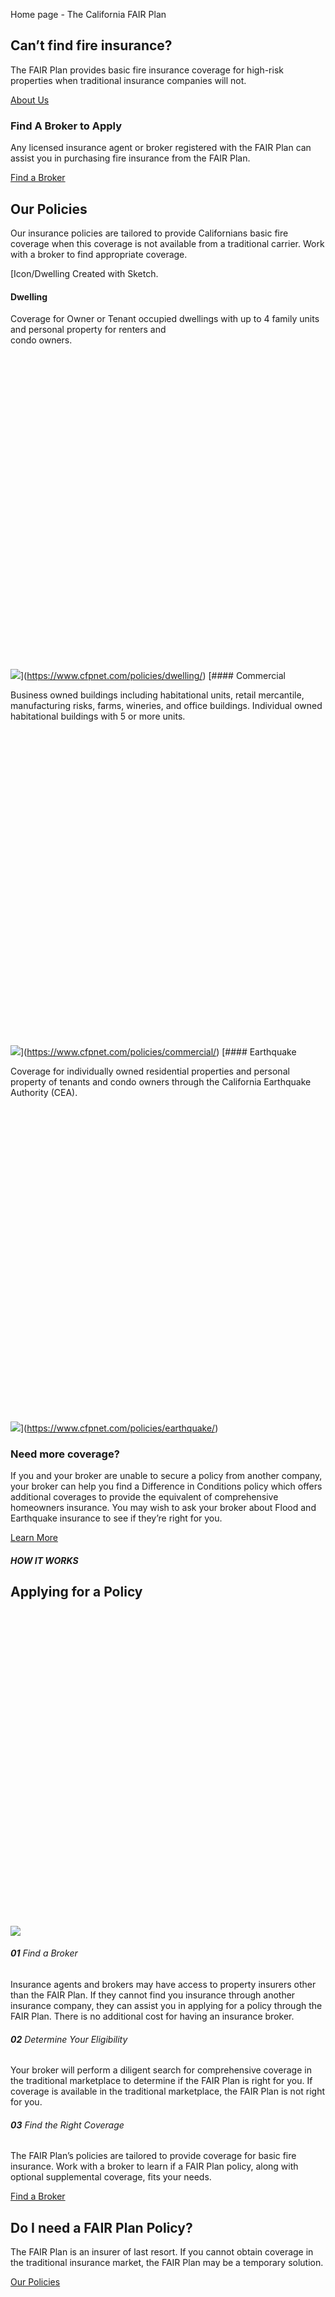 Home page - The California FAIR Plan

## Can’t find fire insurance?

The FAIR Plan provides basic fire insurance coverage for high-risk properties when traditional insurance companies will not.

[About Us](https://www.cfpnet.com/about-fair-plan/)

### Find A Broker to Apply

Any licensed insurance agent or broker registered with the FAIR Plan can assist you in purchasing fire insurance from the FAIR Plan.

[Find a Broker](https://interactive.web.insurance.ca.gov/apex_extprd/f?p=400:50)

## Our Policies

Our insurance policies are tailored to provide Californians basic fire coverage when this coverage is not available from a traditional carrier. Work with a broker to find appropriate coverage.

[Icon/Dwelling
Created with Sketch.

 

#### Dwelling

Coverage for Owner or Tenant occupied dwellings with up to 4 family units and personal property for renters and  
condo owners.

![](data:image/svg+xml,%3Csvg%20xmlns='http://www.w3.org/2000/svg'%20viewBox='0%200%201%201'%3E%3C/svg%3E)![](https://www.cfpnet.com/wp-content/themes/california-fair-plan/assets/images/chevron-right.png)](https://www.cfpnet.com/policies/dwelling/)
[#### Commercial

Business owned buildings including habitational units, retail mercantile, manufacturing risks, farms, wineries, and office buildings. Individual owned habitational buildings with 5 or more units.

![](data:image/svg+xml,%3Csvg%20xmlns='http://www.w3.org/2000/svg'%20viewBox='0%200%201%201'%3E%3C/svg%3E)![](https://www.cfpnet.com/wp-content/themes/california-fair-plan/assets/images/chevron-right.png)](https://www.cfpnet.com/policies/commercial/)
[#### Earthquake

Coverage for individually owned residential properties and personal property of tenants and condo owners through the California Earthquake Authority (CEA).

![](data:image/svg+xml,%3Csvg%20xmlns='http://www.w3.org/2000/svg'%20viewBox='0%200%201%201'%3E%3C/svg%3E)![](https://www.cfpnet.com/wp-content/themes/california-fair-plan/assets/images/chevron-right.png)](https://www.cfpnet.com/policies/earthquake/)

### Need more coverage?

If you and your broker are unable to secure a policy from another company, your broker can help you find a Difference in Conditions policy which offers additional coverages to provide the equivalent of comprehensive homeowners insurance. You may wish to ask your broker about Flood and Earthquake insurance to see if they’re right for you.

[Learn More](https://www.cfpnet.com/difference-in-conditions-dic/)

##### HOW IT WORKS

## Applying for a Policy

![](data:image/svg+xml,%3Csvg%20xmlns='http://www.w3.org/2000/svg'%20viewBox='0%200%201%201'%3E%3C/svg%3E)![](https://www.cfpnet.com/wp-content/uploads/2021/04/iStock-1188261463.jpg)

###### **01** Find a Broker

Insurance agents and brokers may have access to property insurers other than the FAIR Plan. If they cannot find you insurance through another insurance company, they can assist you in applying for a policy through the FAIR Plan. There is no additional cost for having an insurance broker.

###### **02** Determine Your Eligibility

Your broker will perform a diligent search for comprehensive coverage in the traditional marketplace to determine if the FAIR Plan is right for you. If coverage is available in the traditional marketplace, the FAIR Plan is not right for you.

###### **03** Find the Right Coverage

The FAIR Plan’s policies are tailored to provide coverage for basic fire insurance. Work with a broker to learn if a FAIR Plan policy, along with optional supplemental coverage, fits your needs.

[Find a Broker](https://interactive.web.insurance.ca.gov/apex_extprd/f?p=400:50)

## Do I need a FAIR Plan Policy?

The FAIR Plan is an insurer of last resort. If you cannot obtain coverage in the traditional insurance market, the FAIR Plan may be a temporary solution.

[Our Policies](https://www.cfpnet.com/policies/)

![](data:image/svg+xml,%3Csvg%20xmlns='http://www.w3.org/2000/svg'%20viewBox='0%200%201%201'%3E%3C/svg%3E)![](https://www.cfpnet.com/wp-content/uploads/2021/03/e1bc8984b12f26da5f965397b3466b0fac5a88a8.png)

![](data:image/svg+xml,%3Csvg%20xmlns='http://www.w3.org/2000/svg'%20viewBox='0%200%201%201'%3E%3C/svg%3E)![](https://www.cfpnet.com/wp-content/uploads/2021/05/iStock-172191521-1-e1620049185959.jpg)

## What is the FAIR Plan?

The FAIR Plan was established so that all California property owners have access to basic fire insurance when access to coverage in the traditional market is not available through no fault of the property owner.

[About Us](https://www.cfpnet.com/about-fair-plan/)

[![web analytics](https://c.statcounter.com/10981957/0/3607f164/0/)](https://statcounter.com/ "web analytics")